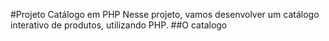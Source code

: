 #Projeto Catálogo em PHP
Nesse projeto, vamos desenvolver um catálogo interativo de produtos, utilizando PHP.
##O catalogo
